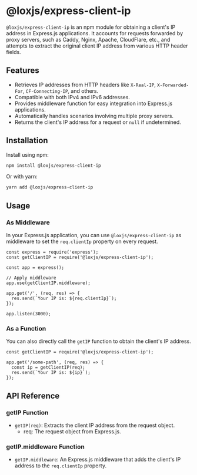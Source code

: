 # @loxjs/express-client-ip

`@loxjs/express-client-ip` is an npm module for obtaining a client's IP address in Express.js applications. It accounts for requests forwarded by proxy servers, such as Caddy, Nginx, Apache, CloudFlare, etc., and attempts to extract the original client IP address from various HTTP header fields.

## Features

 - Retrieves IP addresses from HTTP headers like `X-Real-IP`, `X-Forwarded-For`, `CF-Connecting-IP`, and others.
 - Compatible with both IPv4 and IPv6 addresses.
 - Provides middleware function for easy integration into Express.js applications.
 - Automatically handles scenarios involving multiple proxy servers.
 - Returns the client's IP address for a request or `null` if undetermined.

## Installation

Install using npm:

```sh
npm install @loxjs/express-client-ip
```

Or with yarn:

```sh
yarn add @loxjs/express-client-ip
```

## Usage

### As Middleware

In your Express.js application, you can use `@loxjs/express-client-ip` as middleware to set the `req.clientIp` property on every request.

```
const express = require('express');
const getClientIP = require('@loxjs/express-client-ip');

const app = express();

// Apply middleware
app.use(getClientIP.middleware);

app.get('/', (req, res) => {
  res.send(`Your IP is: ${req.clientIp}`);
});

app.listen(3000);
```

### As a Function

You can also directly call the `getIP` function to obtain the client's IP address.

```
const getClientIP = require('@loxjs/express-client-ip');

app.get('/some-path', (req, res) => {
  const ip = getClientIP(req);
  res.send(`Your IP is: ${ip}`);
});
```

## API Reference

### getIP Function

 - `getIP(req)`: Extracts the client IP address from the request object.
   - req: The request object from Express.js.

### getIP.middleware Function

 - `getIP.middleware`: An Express.js middleware that adds the client's IP address to the `req.clientIp` property.
